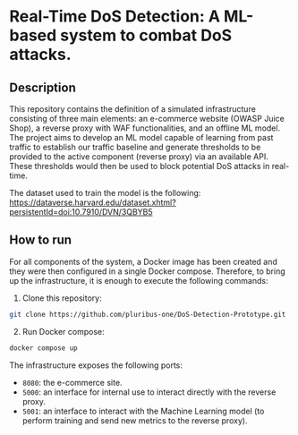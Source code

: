 # Real-Time DoS Detection: A ML-based system to combat DoS attacks.

## Description
This repository contains the definition of a simulated infrastructure consisting of three main elements: an e-commerce website (OWASP Juice Shop), a reverse proxy with WAF functionalities, and an offline ML model. The project aims to develop an ML model capable of learning from past traffic to establish our traffic baseline and generate thresholds to be provided to the active component (reverse proxy) via an available API. These thresholds would then be used to block potential DoS attacks in real-time.

The dataset used to train the model is the following: https://dataverse.harvard.edu/dataset.xhtml?persistentId=doi:10.7910/DVN/3QBYB5

## How to run
For all components of the system, a Docker image has been created and they were then configured in a single Docker compose.
Therefore, to bring up the infrastructure, it is enough to execute the following commands:

1. Clone this repository:
```bash
git clone https://github.com/pluribus-one/DoS-Detection-Prototype.git
```
2. Run Docker compose:

``` bash
docker compose up 
```

The infrastructure exposes the following ports:
* `8080`: the e-commerce site.
* `5000`: an interface for internal use to interact directly with the reverse proxy.
* `5001`: an interface to interact with the Machine Learning model (to perform training and send new metrics to the reverse proxy).








